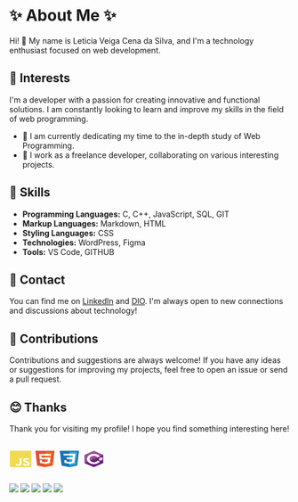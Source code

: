 
# ✨ **About Me** ✨

Hi! 👋 My name is Leticia Veiga Cena da Silva, and I'm a technology enthusiast focused on web development.

## 📒 Interests

I'm a developer with a passion for creating innovative and functional solutions. I am constantly looking to learn and improve my skills in the field of web programming.

- 🌱 I am currently dedicating my time to the in-depth study of Web Programming.
- 💼 I work as a freelance developer, collaborating on various interesting projects.

## 🤖 Skills

- **Programming Languages:** C, C++, JavaScript, SQL, GIT
- **Markup Languages:** Markdown, HTML
- **Styling Languages:** CSS
- **Technologies:** WordPress, Figma
- **Tools:** VS Code, GITHUB


## 🚀 Contact

You can find me on [LinkedIn](https://www.linkedin.com/in/let%C3%ADcia-veiga-cena-da-silva/) and [DIO](https://www.dio.me/users/leticiaveigacs). I'm always open to new connections and discussions about technology!

## 🧐 Contributions

Contributions and suggestions are always welcome! If you have any ideas or suggestions for improving my projects, feel free to open an issue or send a pull request.

## 😊 Thanks

Thank you for visiting my profile! I hope you find something interesting here! 

<div style="display: inline_block"><br>
  <img align="center" alt="Rafa-Js" height="30" width="40" src="https://raw.githubusercontent.com/devicons/devicon/master/icons/javascript/javascript-plain.svg">
   <img align="center" alt="Rafa-HTML" height="30" width="40" src="https://raw.githubusercontent.com/devicons/devicon/master/icons/html5/html5-original.svg">
  <img align="center" alt="Rafa-CSS" height="30" width="40" src="https://raw.githubusercontent.com/devicons/devicon/master/icons/css3/css3-original.svg">
 
  <img align="center" alt="Rafa-Csharp" height="30" width="40" src="https://raw.githubusercontent.com/devicons/devicon/master/icons/csharp/csharp-original.svg">
</div>
  
  ##
 
<div> 
  <a href="https://www.youtube.com/channel/UC_-uuuZbY0AAt9CViNzvc-Q" target="_blank"><img src="https://img.shields.io/badge/YouTube-FF0000?style=for-the-badge&logo=youtube&logoColor=white" target="_blank"></a>
  <a href="https://instagram.com/_leticiacena" target="_blank"><img src="https://img.shields.io/badge/-Instagram-%23E4405F?style=for-the-badge&logo=instagram&logoColor=white" target="_blank"></a>
 <a href="https://discord.gg/leticiaveigacs" target="_blank"><img src="https://img.shields.io/badge/Discord-7289DA?style=for-the-badge&logo=discord&logoColor=white" target="_blank"></a> 
  <a href = "mailto:leticiaveigacs@gmail.com"><img src="https://img.shields.io/badge/-Gmail-%23333?style=for-the-badge&logo=gmail&logoColor=white" target="_blank"></a>
  <a href="https://www.linkedin.com/in/leticia-veiga-cena-da-silva" target="_blank"><img src="https://img.shields.io/badge/-LinkedIn-%230077B5?style=for-the-badge&logo=linkedin&logoColor=white" target="_blank"></a> 
  
</div>

<!---
leticiaveigacs/leticiaveigacs is a ✨ special ✨ repository because its `README.md` (this file) appears on your GitHub profile.
You can click the Preview link to take a look at your changes.
--->
